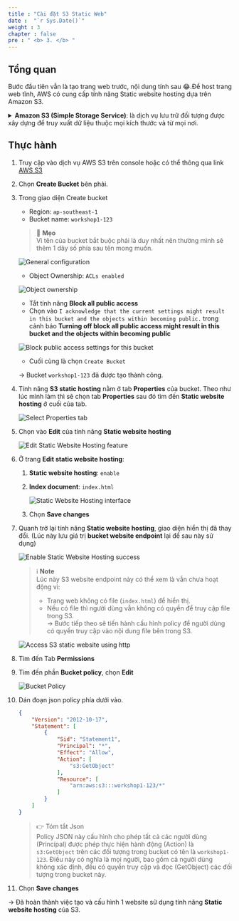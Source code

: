 ```yaml
---
title : "Cài đặt S3 Static Web"
date :  "`r Sys.Date()`" 
weight : 3 
chapter : false
pre : " <b> 3. </b> "
---
```


## Tổng quan

Bước đầu tiên vẫn là tạo trang web trước, nội dung tính sau 😂.Để host trang web tĩnh, AWS có cung cấp tính năng Static website hosting dựa trên Amazon S3.

<details>
<summary>
<b>Amazon S3 (Simple Storage Service)</b>: là dịch vụ lưu trữ đối tượng được xây dựng để truy xuất dữ liệu thuộc mọi kích thước và từ mọi nơi.
</summary>
    
Một số điều cần biết về S3:
- S3 cung cấp lưu trữ cực kỳ bền vững cho tất cả các loại dữ liệu bao gồm văn bản, hình ảnh, video, v.v. Dữ liệu được lưu trữ trên nhiều thiết bị và cơ sở và được thiết kế để chịu được mất mát của 2 cơ sở cùng một lúc.
- Các đối tượng được lưu trữ và truy xuất thông qua một REST API đơn giản. Cách phổ biến để giao tiếp với S3 bao gồm AWS CLI, SDK cho các ngôn ngữ khác nhau như Java, Python, v.v. và bảng điều khiển S3.
- Buckets được sử dụng để tổ chức các đối tượng trong S3. Bạn có thể tạo nhiều bucket công cộng hoặc riêng tư để phân loại dữ liệu của bạn.
- Kiểm soát truy cập được phân đoạn xuống cấp độ đối tượng cá nhân. Bạn có thể thiết lập quyền truy cập, đọc hoặc ghi cho từng đối tượng bằng cách sử dụng chính sách và vai trò IAM.
- Các trường hợp sử dụng phổ biến cho S3 bao gồm phục vụ các trang web tĩnh, lưu trữ dữ liệu ứng dụng và bản sao lưu, lưu trữ dữ liệu dài hạn và trao đổi dữ liệu giữa các ứng dụng.
</details>

## Thực hành

1. Truy cập vào dịch vụ AWS S3 trên console hoặc có thể thông qua link [AWS S3](https://s3.console.aws.amazon.com/s3/home)

1. Chọn **Create Bucket** bên phải.

1. Trong giao diện Create bucket
    
    - Region: `ap-southeast-1`
    - Bucket name: `workshop1-123`
    
    > 💭 **Mẹo**   
    Vì tên của bucket bắt buộc phải là duy nhất nên thường mình sẽ thêm 1 dãy số phía sau tên mong muốn.
    
    
    ![General configuration](/images/3-s3_staticweb/3.1-create.png)

    - Object Ownership: `ACLs enabled`
    
    ![Object ownership](/images/3-s3_staticweb/3.2-create.png)

    - Tắt tính năng **Block all public access**
    - Chọn vào `I acknowledge that the current settings might result in this bucket and the objects within becoming public.` trong cảnh báo **Turning off block all public access might result in this bucket and the objects within becoming public**
    
    ![Block public access settings for this bucket](/images/3-s3_staticweb/3.3-create.png)

    - Cuối cùng là chọn `Create Bucket`

   -> Bucket `workshop1-123` đã được tạo thành công. 
   
1. Tính năng **S3 static hosting** nằm ở tab **Properties** của bucket. Theo như lúc mình làm thì sẽ chọn tab **Properties** sau đó tìm đến **Static website hosting** ở cuối của tab. 

    ![Select Properties tab](/images/3-s3_staticweb/3.5-config.png)

1. Chọn vào **Edit** của tính năng **Static website hosting**
 
    ![Edit Static Website Hosting feature](/images/3-s3_staticweb/3.6-config.png)

1. Ở trang **Edit static website hosting**:

   1. **Static website hosting**: `enable`
   1. **Index document**: `index.html`
   
        ![Static Website Hosting interface](/images/3-s3_staticweb/3.7-config.png)

    1. Chọn **Save changes**

1. Quanh trở lại tính năng **Static website hosting**, giao diện hiển thị đã thay đổi. (Lúc này lưu giá trị **bucket website endpoint** lại để sau này sử dụng)

    ![Enable Static Website Hosting success](/images/3-s3_staticweb/3.8-config.png)

    > ℹ️  **Note**     
    > Lúc này S3 website endpoint này có thể xem là vẫn chưa hoạt động vì:
    > - Trang web không có file (`index.html`) để hiển thị.
    > - Nếu có file thì người dùng vẫn không có quyền để truy cập file trong S3.    
    > -> Bước tiếp theo sẽ tiến hành cấu hình policy để người dùng có quyền truy cập vào nội dung file bên trong S3.    

    ![Access S3 static website using http](/images/3-s3_staticweb/3.9-check.png)

1. Tìm đến Tab **Permissions**
1. Tìm đến phần **Bucket policy**, chọn **Edit**

    ![Bucket Policy](/images/3-s3_staticweb/3.10-policy.png)

1. Dán đoạn json policy phía dưới vào.

    ```json
    {
        "Version": "2012-10-17",
        "Statement": [
            {
                "Sid": "Statement1",
                "Principal": "*",
                "Effect": "Allow",
                "Action": [
                    "s3:GetObject"
                ],
                "Resource": [
                    "arn:aws:s3:::workshop1-123/*"
                ]
            }
        ]
    }
    ```

    > 👉 Tóm tắt Json    
    Policy JSON này cấu hình cho phép tất cả các người dùng (Principal) được phép thực hiện hành động (Action) là `s3:GetObject` trên các đối tượng trong bucket có tên là `workshop1-123`. Điều này có nghĩa là mọi người, bao gồm cả người dùng không xác định, đều có quyền truy cập và đọc (GetObject) các đối tượng trong bucket này.

4. Chọn **Save changes**

-> Đã hoàn thành việc tạo và cấu hình 1 website sử dụng tính năng **Static website hosting** của S3.
